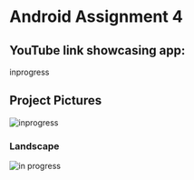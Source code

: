 # Android Assignment 4

## YouTube link showcasing app:
inprogress

## Project Pictures

![inprogress](screenshots/)


### Landscape

![in progress ](screenshots/)

